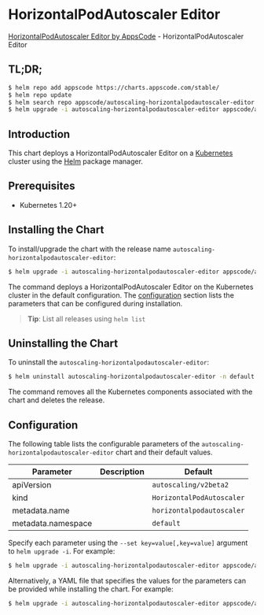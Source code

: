 # HorizontalPodAutoscaler Editor

[HorizontalPodAutoscaler Editor by AppsCode](https://appscode.com) - HorizontalPodAutoscaler Editor

## TL;DR;

```bash
$ helm repo add appscode https://charts.appscode.com/stable/
$ helm repo update
$ helm search repo appscode/autoscaling-horizontalpodautoscaler-editor --version=v0.23.0
$ helm upgrade -i autoscaling-horizontalpodautoscaler-editor appscode/autoscaling-horizontalpodautoscaler-editor -n default --create-namespace --version=v0.23.0
```

## Introduction

This chart deploys a HorizontalPodAutoscaler Editor on a [Kubernetes](http://kubernetes.io) cluster using the [Helm](https://helm.sh) package manager.

## Prerequisites

- Kubernetes 1.20+

## Installing the Chart

To install/upgrade the chart with the release name `autoscaling-horizontalpodautoscaler-editor`:

```bash
$ helm upgrade -i autoscaling-horizontalpodautoscaler-editor appscode/autoscaling-horizontalpodautoscaler-editor -n default --create-namespace --version=v0.23.0
```

The command deploys a HorizontalPodAutoscaler Editor on the Kubernetes cluster in the default configuration. The [configuration](#configuration) section lists the parameters that can be configured during installation.

> **Tip**: List all releases using `helm list`

## Uninstalling the Chart

To uninstall the `autoscaling-horizontalpodautoscaler-editor`:

```bash
$ helm uninstall autoscaling-horizontalpodautoscaler-editor -n default
```

The command removes all the Kubernetes components associated with the chart and deletes the release.

## Configuration

The following table lists the configurable parameters of the `autoscaling-horizontalpodautoscaler-editor` chart and their default values.

|     Parameter      | Description |               Default                |
|--------------------|-------------|--------------------------------------|
| apiVersion         |             | <code>autoscaling/v2beta2</code>     |
| kind               |             | <code>HorizontalPodAutoscaler</code> |
| metadata.name      |             | <code>horizontalpodautoscaler</code> |
| metadata.namespace |             | <code>default</code>                 |


Specify each parameter using the `--set key=value[,key=value]` argument to `helm upgrade -i`. For example:

```bash
$ helm upgrade -i autoscaling-horizontalpodautoscaler-editor appscode/autoscaling-horizontalpodautoscaler-editor -n default --create-namespace --version=v0.23.0 --set apiVersion=autoscaling/v2beta2
```

Alternatively, a YAML file that specifies the values for the parameters can be provided while
installing the chart. For example:

```bash
$ helm upgrade -i autoscaling-horizontalpodautoscaler-editor appscode/autoscaling-horizontalpodautoscaler-editor -n default --create-namespace --version=v0.23.0 --values values.yaml
```
